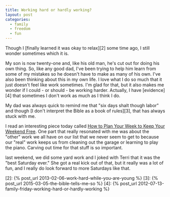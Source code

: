 ```yaml
---
title: Working hard or hardly working?
layout: post
categories:
  - family
  - freedom
  - fun
---
```

Though I [finally learned it was okay to relax][2] some time ago, I still wonder sometimes which it is.

My son is now twenty-one and, like his old man, he's cut out for doing his own thing. So, like any good dad, I've been trying to help him learn from some of my mistakes so he doesn't have to make as many of his own. I've also been thinking <!-- more -->about this in my own life. I love what I do so much that it just doesn't feel like work sometimes. I'm glad for that, but it also makes me wonder if I could - or should - be working harder. Actually, I have [evidence][4] that sometimes I don't work as much as I think I do.

My dad was always quick to remind me that "six days shalt though labor" and though [I don't interpret the Bible as a book of rules][3], that has always stuck with me.

I read an interesting piece today called [How to Plan Your Week to Keep Your Weekend Free][1]. One part that really resonated with me was about the "other" work we all have on our list that we never seem to get to because our "real" work keeps us from cleaning out the garage or learning to play the piano. Carving out time for that stuff is so important.

last weekend, we did some yard work and I joked with Terri that it was the "best Saturday ever." She got a real kick out of that, but it really was a lot of fun, and I really do look forward to more Saturdays like that.

[1]: https://hbr.org/2015/04/how-to-plan-your-week-to-keep-your-weekend-free 
[2]: {% post_url 2013-02-06-work-hard-while-you-are-young %}
[3]: {% post_url 2015-03-05-the-bible-tells-me-so %}
[4]: {% post_url 2012-07-13-family-friday-working-hard-or-hardly-working %}
